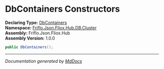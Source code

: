 ﻿<!--  
  <auto-generated>   
    The contents of this file were generated by a tool.  
    Changes to this file may be list if the file is regenerated  
  </auto-generated>   
-->

# DbContainers Constructors

**Declaring Type:** [DbContainers](../index.md)  
**Namespace:** [Friflo.Json.Fliox.Hub.DB.Cluster](../../index.md)  
**Assembly:** Friflo.Json.Fliox.Hub  
**Assembly Version:** 1.0.0

```csharp
public DbContainers();
```
___

*Documentation generated by [MdDocs](https://github.com/ap0llo/mddocs)*
